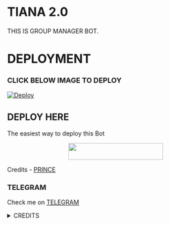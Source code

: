 # TIANA 2.0
THIS IS GROUP MANAGER BOT.
# DEPLOYMENT
### CLICK BELOW IMAGE TO DEPLOY
[![Deploy](https://telegra.ph/file/1ab87614d722fd1b68caa.jpg)](https://heroku.com/deploy?template=https://github.com/prince301102/tianabot.git)

## DEPLOY HERE 

The easiest way to deploy this Bot

<p align="center"><a href="https://heroku.com/deploy?template=https://github.com/prince301102/Tiana-2.0"> <img src="https://img.shields.io/badge/Deploy%20To%20Heroku-black?style=for-the-badge&logo=heroku" width="220" height="38.45"/></a></p>

Credits - [PRINCE](https://t.me/Prince_3011)

### TELEGRAM
Check me on [TELEGRAM](https://t.me/TIANA_PRINCE_BOT)

<details>
<summary> CREDITS </summary>
<h3> PRINCE </h3>
</details>
